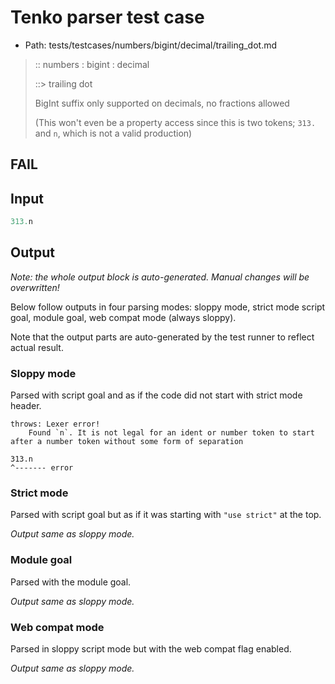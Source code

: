# Tenko parser test case

- Path: tests/testcases/numbers/bigint/decimal/trailing_dot.md

> :: numbers : bigint : decimal
>
> ::> trailing dot
>
> BigInt suffix only supported on decimals, no fractions allowed
>
> (This won't even be a property access since this is two tokens; `313.` and `n`, which is not a valid production)

## FAIL

## Input

`````js
313.n
`````

## Output

_Note: the whole output block is auto-generated. Manual changes will be overwritten!_

Below follow outputs in four parsing modes: sloppy mode, strict mode script goal, module goal, web compat mode (always sloppy).

Note that the output parts are auto-generated by the test runner to reflect actual result.

### Sloppy mode

Parsed with script goal and as if the code did not start with strict mode header.

`````
throws: Lexer error!
    Found `n`. It is not legal for an ident or number token to start after a number token without some form of separation

313.n
^------- error
`````

### Strict mode

Parsed with script goal but as if it was starting with `"use strict"` at the top.

_Output same as sloppy mode._

### Module goal

Parsed with the module goal.

_Output same as sloppy mode._

### Web compat mode

Parsed in sloppy script mode but with the web compat flag enabled.

_Output same as sloppy mode._
